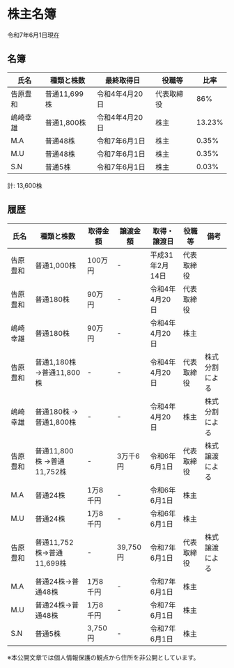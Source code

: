 # 株主名簿

令和7年6月1日現在

## 名簿

|氏名|種類と株数|最終取得日|役職等|比率|
|----|----|----|----|----|
|告原豊和|普通11,699株|令和4年4月20日|代表取締役|86%|
|嶋崎幸雄|普通1,800株|令和4年4月20日|株主|13.23%|  
|M.A|普通48株|令和7年6月1日|株主|0.35%  
|M.U|普通48株|令和7年6月1日|株主|0.35%  
|S.N|普通5株|令和7年6月1日|株主|0.03%

計: 13,600株

## 履歴

|氏名|種類と株数|取得金額|譲渡金額|取得・譲渡日|役職等|備考|
|----|----|----|----|----|----|----|
|告原豊和|普通1,000株|100万円|-|平成31年2月14日|代表取締役|
|告原豊和|普通180株|90万円|-|令和4年4月20日|代表取締役|
|嶋崎幸雄|普通180株|90万円|-|令和4年4月20日|株主|
|告原豊和|普通1,180株 ->普通11,800株|-|-|令和4年4月20日|代表取締役|株式分割による|
|嶋崎幸雄|普通180株 ->普通1,800株|-|-|令和4年4月20日|株主|株式分割による|  
|告原豊和|普通11,800株 ->普通11,752株|-|3万千6円|令和6年6月1日|代表取締役|株式譲渡による|  
|M.A|普通24株|1万8千円|-|令和6年6月1日|株主|  
|M.U|普通24株|1万8千円|-|令和6年6月1日|株主|  
|告原豊和|普通11,752株->普通11,699株|-|39,750円|令和7年6月1日|代表取締役|株式譲渡による  
|M.A|普通24株->普通48株|1万8千円|-|令和7年6月1日|株主  
|M.U|普通24株->普通48株|1万8千円|-|令和7年6月1日|株主   
|S.N|普通5株|3,750円|-|令和7年6月1日|株主 

※本公開文章では個人情報保護の観点から住所を非公開としています。
